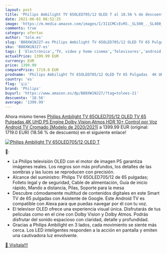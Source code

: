 ```yaml
---
layout: post
title: 'Philips Ambilight TV 65OLED705/12 OLED T al 18.56 % de descuento'
date: 2021-06-01 06:52:25
image: 'https://m.media-amazon.com/images/I/311CMCcEvRS._SL500_._SL400_.jpg'
comments: true
category: ofertas
author: 'tole.es'
slug: 'B08XW1NJ27-es Philips Ambilight TV 65OLED705/12 OLED TV 65 Pulgadas 4K...'
sku: 'B08XW1NJ27-es'
tags: [ 'Electrónica','TV, vídeo y home cinema','Televisores','android','philips', ]
actualPrice: 1399.99 EUR
currency: EUR
price: 1399.99
comparePrice: 1719.0 EUR
prodname: 'Philips Ambilight TV 65OLED705/12 OLED TV 65 Pulgadas  4K UHD  P5 Engine  Dolby Vision∙Atmos  HDR 10+  Control por Voz  Android TV  Cromado [Modelo de 2020/2021]'
country: 'es'
flag: '🇪🇸'
brand: 'Philips'
buyurl: 'https://www.amazon.es/dp/B08XW1NJ27/?tag=tolees-21'
descuento: '18.56'
average: '1399.99'
---
```


Ahora mismo tienes [Philips Ambilight TV 65OLED705/12 OLED TV 65 Pulgadas  4K UHD  P5 Engine  Dolby Vision∙Atmos  HDR 10+  Control por Voz  Android TV  Cromado [Modelo de 2020/2021]](https://www.amazon.es/dp/B08XW1NJ27/?tag=tolees-21) a 1399.99 EUR (original: 1719.0 EUR) (18.56 %  de descuento) en el siguiente enlace!

[![Philips Ambilight TV 65OLED705/12 OLED T](https://m.media-amazon.com/images/I/311CMCcEvRS._SL500_._SL400_.jpg)](https://www.amazon.es/dp/B08XW1NJ27/?tag=tolees-21)

🔎:

- La Philips televisión OLED con el motor de imagen P5 garantiza imágenes reales. Los negros son más profundos, los detalles de las sombras y las luces se reproducen con precisión.
- Alcance del suministro: Philips TV 65OLED705/12 de 65 pulgadas; Folleto legal y de seguridad, Cable de alimentación, Guía de inicio rápido, Mando a distancia, Pilas, Soporte para la mesa
- Descubre cómodamente multitud de contenidos digitales en este Smart TV de 65 pulgadas con Asistente de Google. Este Android TV es compatible con Alexa para que puedas navegar por él con tu voz.
- El televisor OLED ofrece una experiencia visual única. Disfrutarás de tus películas como en el cine con Dolby Vision y Dolby Atmos. Podrás disfrutar del sonido espacioso con claridad, detalle y profundidad.
- Gracias a Philips Ambilight en 3 lados, cada movimiento se siente más cerca. Los LED inteligentes responden a la acción en pantalla y emiten una cautivadora luz envolvente.

[🛒 Visítala!!!](https://www.amazon.es/dp/B08XW1NJ27/?tag=tolees-21)
